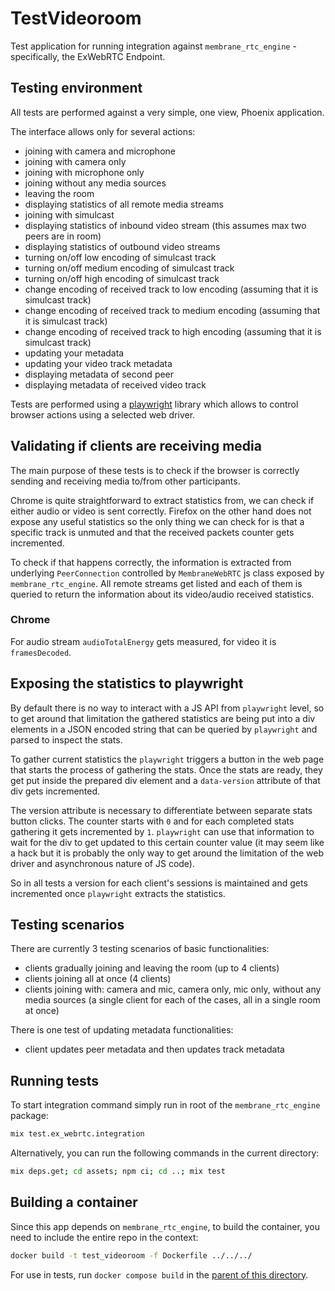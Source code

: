 # TestVideoroom
Test application for running integration against `membrane_rtc_engine` - specifically, the ExWebRTC Endpoint.

## Testing environment
All tests are performed against a very simple, one view, Phoenix application.

The interface allows only for several actions:
* joining with camera and microphone
* joining with camera only
* joining with microphone only
* joining without any media sources
* leaving the room
* displaying statistics of all remote media streams
* joining with simulcast
* displaying statistics of inbound video stream (this assumes max two peers are in room)
* displaying statistics of outbound video streams
* turning on/off low encoding of simulcast track
* turning on/off medium encoding of simulcast track
* turning on/off high encoding of simulcast track
* change encoding of received track to low encoding (assuming that it is simulcast track)
* change encoding of received track to medium encoding (assuming that it is simulcast track)
* change encoding of received track to high encoding (assuming that it is simulcast track)
* updating your metadata
* updating your video track metadata
* displaying metadata of second peer
* displaying metadata of received video track

Tests are performed using a [playwright](https://github.com/geometerio/playwright-elixir) library
which allows to control browser actions using a selected web driver.


## Validating if clients are receiving media
The main purpose of these tests is to check if the browser is
correctly sending and receiving media to/from other participants.

Chrome is quite straightforward to extract statistics from, we can check
if either audio or video is sent correctly. Firefox on the other hand does not expose
any useful statistics so the only thing we can check for is that a specific track is unmuted and that the
received packets counter gets incremented.

To check if that happens correctly, the information is extracted
from underlying `PeerConnection` controlled by `MembraneWebRTC` js class
exposed by `membrane_rtc_engine`. All remote streams get listed and each of them
is queried to return the information about its video/audio received statistics.

### Chrome
For audio stream `audioTotalEnergy` gets measured, for video it is `framesDecoded`.

## Exposing the statistics to playwright
By default there is no way to interact with a JS API from `playwright` level, so to
get around that limitation the gathered statistics are being put into a div elements
in a JSON encoded string that can be queried by `playwright` and parsed to inspect the stats.

To gather current statistics the `playwright` triggers a button in the web page that starts the process of gathering
the stats. Once the stats are ready, they get put inside the prepared div element and a `data-version` attribute of that div gets incremented.

The version attribute is necessary to differentiate between separate stats button clicks. The counter starts with `0` and for each completed stats
gathering it gets incremented by `1`. `playwright` can use that information to wait for the div to get updated to this certain counter value
(it may seem like a hack but it is probably the only way to get around the limitation of the web driver and asynchronous nature of JS code).

So in all tests a version for each client's sessions is maintained and gets incremented once `playwright` extracts the statistics.

## Testing scenarios
There are currently 3 testing scenarios of basic functionalities:
* clients gradually joining and leaving the room (up to 4 clients)
* clients joining all at once (4 clients)
* clients joining with: camera and mic, camera only, mic only, without any media sources (a single client for each of the cases, all in a single room at once)

There is one test of updating metadata functionalities:
* client updates peer metadata and then updates track metadata

## Running tests

To start integration command simply run in root of the `membrane_rtc_engine` package:
```bash
mix test.ex_webrtc.integration
```

Alternatively, you can run the following commands in the current directory:
```bash
mix deps.get; cd assets; npm ci; cd ..; mix test
```

## Building a container

Since this app depends on `membrane_rtc_engine`, to build the container, you need to include the
entire repo in the context:
```bash
docker build -t test_videoroom -f Dockerfile ../../../
```

For use in tests, run `docker compose build` in the [parent of this directory](../).
